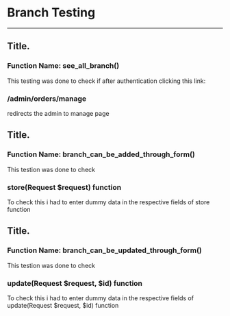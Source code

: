# Branch Testing

---

## Title.

<h3>Function Name: see_all_branch()</h3>
This testing was done to check if after  authentication clicking 
this link: <h3>/admin/orders/manage</h3>
redirects the admin to manage page

## Title.

<h3>Function Name: branch_can_be_added_through_form()</h3>
This testion was done to check 
<h3>store(Request $request) function</h3> 
To check this i had to enter dummy data in the respective fields of store function

## Title.

<h3>Function Name: branch_can_be_updated_through_form()</h3>
This testion was done to check 
<h3>update(Request $request, $id) function</h3> 
To check this i had to enter dummy data in the respective fields of update(Request $request, $id) function
